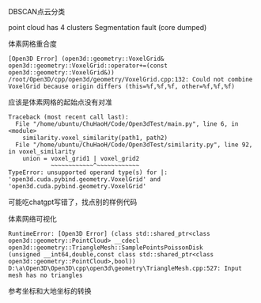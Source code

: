 DBSCAN点云分类

point cloud has 4 clusters
Segmentation fault (core dumped)

体素网格重合度
```
[Open3D Error] (open3d::geometry::VoxelGrid& open3d::geometry::VoxelGrid::operator+=(const open3d::geometry::VoxelGrid&)) 
/root/Open3D/cpp/open3d/geometry/VoxelGrid.cpp:132: Could not combine VoxelGrid because origin differs (this=%f,%f,%f, other=%f,%f,%f)
```
应该是体素网格的起始点没有对准

```
Traceback (most recent call last):
  File "/home/ubuntu/ChuHaoH/Code/Open3dTest/main.py", line 6, in <module>
    similarity.voxel_similarity(path1, path2)
  File "/home/ubuntu/ChuHaoH/Code/Open3dTest/similarity.py", line 92, in voxel_similarity
    union = voxel_grid1 | voxel_grid2
            ~~~~~~~~~~~~^~~~~~~~~~~~~
TypeError: unsupported operand type(s) for |: 'open3d.cuda.pybind.geometry.VoxelGrid' and 'open3d.cuda.pybind.geometry.VoxelGrid'
```
可能吃chatgpt写错了，找点别的样例代码


体素网络可视化
```
RuntimeError: [Open3D Error] (class std::shared_ptr<class open3d::geometry::PointCloud> __cdecl open3d::geometry::TriangleMesh::SamplePointsPoissonDisk
(unsigned __int64,double,const class std::shared_ptr<class open3d::geometry::PointCloud>,bool)) D:\a\Open3D\Open3D\cpp\open3d\geometry\TriangleMesh.cpp:527: Input mesh has no triangles
```


参考坐标和大地坐标的转换
